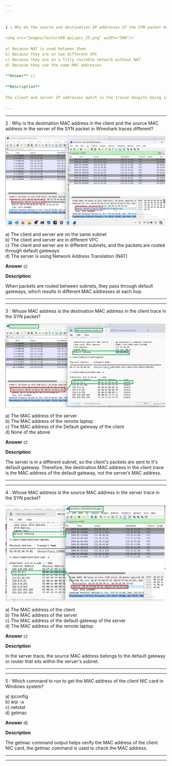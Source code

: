```yaml
---  
---  


1 : Why do the source and destination IP addresses of the SYN packet match in the client and server Wireshark traces, despite being in different subnets?  

<img src="Images/lecture50_quizpic_25.png" width="500"/>  

a) Because NAT is used between them  
b) Because they are on two different VPC  
c) Because they are on a fully routable network without NAT  
d) Because they use the same MAC addresses  

**Answer** c)  

**Description**  

The client and server IP addresses match in the traces despite being in different subnets because they are communicating over a routable network without Network Address Translation (NAT) involved.  

---  
```

---  


2 : Why is the destination MAC address in the client and the source MAC address in the server of the SYN packet in Wireshark traces different?  

<img src="Images/lecture50_quizpic_26.png" width="500"/>  

a) The client and server are on the same subnet  
b) The client and server are in different VPC  
c) The client and server are in different subnets, and the packets are routed through default gateways  
d) The server is using Network Address Translation (NAT)  

**Answer** c)  

**Description**  

When packets are routed between subnets, they pass through default gateways, which results in different MAC addresses at each hop.  

---  
---  


3 : Whose MAC address is the destination MAC address in the client trace in the SYN packet?  

<img src="Images/lecture50_quizpic_27.png" width="500"/>  

a) The MAC address of the server  
b) The MAC address of the remote laptop  
c) The MAC address of the Default gateway of the client  
d) None of the above  

**Answer** c)  

**Description**  

The server is in a different subnet, so the client's packets are sent to it's default gateway. Therefore, the destination MAC address in the client trace is the MAC address of the default gateway, not the server’s MAC address.  

---  
---  


4 : Whose MAC address is the source MAC address in the server trace in the SYN packet?  

<img src="Images/lecture50_quizpic_28.png" width="500"/>  

a) The MAC address of the client  
b) The MAC address of the server  
c) The MAC address of the default gateway of the server  
d) The MAC address of the remote laptop  

**Answer** c)  

**Description**  

In the server trace, the source MAC address belongs to the default gateway or router that sits within the server's subnet.  

---  
---  


5 : Which command to run to get the MAC address of the client NIC card in Windows system?  

a) ipconfig  
b) arp -a  
c) netstat  
d) getmac  

**Answer** d)  

**Description**  

The getmac command output helps verify the MAC address of the client NIC card, the getmac command is used to check the MAC address.  

---  
---  



